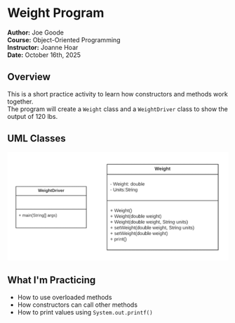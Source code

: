# Weight Program

**Author:** Joe Goode  
**Course:** Object-Oriented Programming  
**Instructor:** Joanne Hoar  
**Date:** October 16th, 2025  

## Overview

This is a short practice activity to learn how constructors and methods work together.  
The program will create a `Weight` class and a `WeightDriver` class to show the output of 120 lbs.

## UML Classes

![UML](./screenshot/uml_weight.PNG)

## What I'm Practicing

- How to use overloaded methods  
- How constructors can call other methods  
- How to print values using `System.out.printf()`
